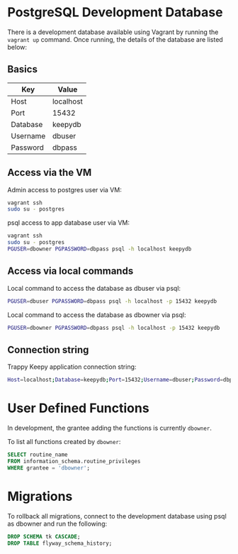 # PostgreSQL Development Database  

There is a development database available using Vagrant by running the `vagrant up` command. Once running, the details of the database are listed below:  

## Basics  

Key|Value
--|--
Host|localhost
Port|15432
Database|keepydb
Username|dbuser
Password|dbpass

## Access via the VM  

Admin access to postgres user via VM:

```bash
vagrant ssh
sudo su - postgres
```

psql access to app database user via VM:

```bash
vagrant ssh
sudo su - postgres
PGUSER=dbowner PGPASSWORD=dbpass psql -h localhost keepydb
```

## Access via local commands  

Local command to access the database as dbuser via psql:

```bash
PGUSER=dbuser PGPASSWORD=dbpass psql -h localhost -p 15432 keepydb
```

Local command to access the database as dbowner via psql:

```bash
PGUSER=dbowner PGPASSWORD=dbpass psql -h localhost -p 15432 keepydb
```

## Connection string  

Trappy Keepy application connection string:  

```bash
Host=localhost;Database=keepydb;Port=15432;Username=dbuser;Password=dbpass
```

# User Defined Functions  

In development, the grantee adding the functions is currently `dbowner`.  

To list all functions created by `dbowner`:  

```sql
SELECT routine_name
FROM information_schema.routine_privileges
WHERE grantee = 'dbowner';
```

# Migrations  

To rollback all migrations, connect to the development database using psql as dbowner and run the following:  

```sql
DROP SCHEMA tk CASCADE;
DROP TABLE flyway_schema_history;
```
